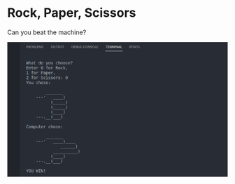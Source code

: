 # Rock, Paper, Scissors

Can you beat the machine?

![alt text](./images/Screenshot%20from%202024-01-01%2013-54-03.png)